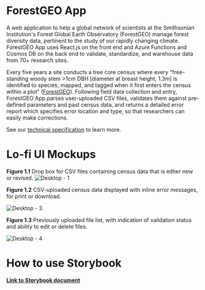 # ForestGEO App

A web application to help a global network of scientists at the Smithsonian Institution's Forest Global Earth Observatory (ForestGEO) manage forest diversity data, pertinent to the study of our rapidly changing climate. ForestGEO App uses React.js on the front end and Azure Functions and Cosmos DB on the back end to validate, standardize, and warehouse data from 70+ research sites.

Every five years a site conducts a tree core census where every "free-standing woody stem >1cm DBH \[diameter at breast height, 1.3m\] is identified to species, mapped, and tagged when it first enters the census within a plot" ([ForestGEO](https://forestgeo.si.edu/protocols/forest-census)). Following field data collection and entry, ForestGEO App parses user-uploaded CSV files, validates them against pre-defined parameters and past census data, and returns a detailed error report which specifies error location and type, so that researchers can easily make corrections.

See our [technical specification](https://github.com/ForestGeoHack/ForestGEO/wiki/ForestGEO-App-Specification) to learn more.

# Lo-fi UI Mockups

**Figure 1.1** Drop box for CSV files containing census data that is either new or revised.
![Desktop - 1](https://user-images.githubusercontent.com/43100092/169610973-abeb7f02-18c6-4b4f-a764-9f972433cabc.jpg)

**Figure 1.2** CSV-uploaded census data displayed with inline error messages, for print or download.

![Desktop - 3](https://user-images.githubusercontent.com/43100092/169610999-bf7be3d1-3a7d-45ef-bdee-371a54d343a0.jpg)

**Figure 1.3** Previously uploaded file list, with indication of validation status and ability to edit or delete files.

![Desktop - 4](https://user-images.githubusercontent.com/43100092/169611038-1e8c8150-ef0d-4a91-8408-50bed59970fd.jpg)

# How to use Storybook

[**Link to Storybook document**](https://github.com/ForestGeoHack/ForestGEO/blob/gabriellaarcilla-patch-1/FrontEnd/buildStorybookUI.md)

